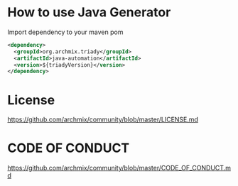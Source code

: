 # How to use Java Generator

Import dependency to your maven pom
```xml
<dependency>
  <groupId>org.archmix.triady</groupId>
  <artifactId>java-automation</artifactId>
  <version>${triadyVersion}</version>
</dependency>
```

# License
https://github.com/archmix/community/blob/master/LICENSE.md

# CODE OF CONDUCT
https://github.com/archmix/community/blob/master/CODE_OF_CONDUCT.md
